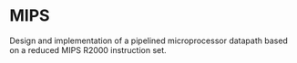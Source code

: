 MIPS
====

Design and implementation of a pipelined microprocessor datapath based on a reduced MIPS R2000 instruction set.